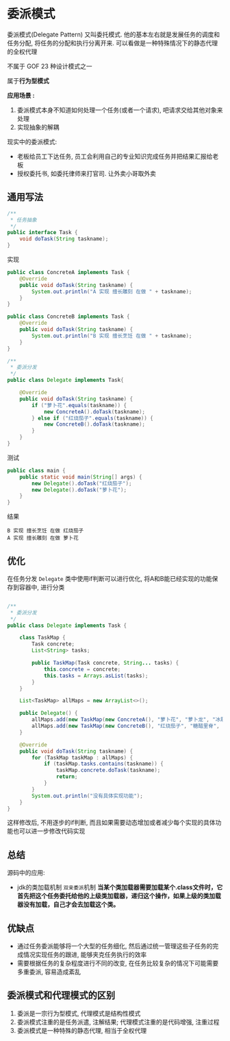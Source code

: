 # 委派模式

委派模式(Delegate Pattern) 又叫委托模式. 他的基本左右就是发展任务的调度和任务分配, 将任务的分配和执行分离开来. 可以看做是一种特殊情况下的静态代理的全权代理

不属于 GOF 23 种设计模式之一

属于**行为型模式**

**应用场景 :** 

1. 委派模式本身不知道如何处理一个任务(或者一个请求), 吧请求交给其他对象来处理
2. 实现抽象的解耦

现实中的委派模式:

* 老板给员工下达任务, 员工会利用自己的专业知识完成任务并把结果汇报给老板
* 授权委托书, 如委托律师来打官司. 让外卖小哥取外卖

## 通用写法

```java
/**
 * 任务抽象
 */
public interface Task {
    void doTask(String taskname);
}
```

实现

```java
public class ConcreteA implements Task {
    @Override
    public void doTask(String taskname) {
        System.out.println("A 实现 擅长雕刻 在做 " + taskname);
    }
}

public class ConcreteB implements Task {
    @Override
    public void doTask(String taskname) {
        System.out.println("B 实现 擅长烹饪 在做 " + taskname);
    }
}
```

```java
/**
 * 委派分发
 */
public class Delegate implements Task{

    @Override
    public void doTask(String taskname) {
        if ("萝卜花".equals(taskname)) {
            new ConcreteA().doTask(taskname);
        } else if ("红烧茄子".equals(taskname)) {
            new ConcreteB().doTask(taskname);
        }
    }
}
```

测试

```java
public class main {
    public static void main(String[] args) {
        new Delegate().doTask("红烧茄子");
        new Delegate().doTask("萝卜花");
    }
}
```

结果

```
B 实现 擅长烹饪 在做 红烧茄子
A 实现 擅长雕刻 在做 萝卜花
```

## 优化

在任务分发 `Delegate` 类中使用if判断可以进行优化, 将A和B能已经实现的功能保存到容器中, 进行分类

```java

/**
 * 委派分发
 */
public class Delegate implements Task {

    class TaskMap {
        Task concrete;
        List<String> tasks;

        public TaskMap(Task concrete, String... tasks) {
            this.concrete = concrete;
            this.tasks = Arrays.asList(tasks);
        }
    }

    List<TaskMap> allMaps = new ArrayList<>();

    public Delegate() {
        allMaps.add(new TaskMap(new ConcreteA(), "萝卜花", "萝卜龙", "冰雕盘子"));
        allMaps.add(new TaskMap(new ConcreteB(), "红烧茄子", "糖醋里脊", "毛血旺", "松仁玉米"));
    }

    @Override
    public void doTask(String taskname) {
        for (TaskMap taskMap : allMaps) {
            if (taskMap.tasks.contains(taskname)) {
                taskMap.concrete.doTask(taskname);
                return;
            }
        }
        System.out.println("没有具体实现功能");
    }
}
```

这样修改后, 不用逐步的if判断, 而且如果需要动态增加或者减少每个实现的具体功能也可以进一步修改代码实现

## 总结

源码中的应用: 

- jdk的类加载机制 `双亲委派`机制 **当某个类加载器需要加载某个.class文件时，它首先把这个任务委托给他的上级类加载器，递归这个操作，如果上级的类加载器没有加载，自己才会去加载这个类。**

## 优缺点

- 通过任务委派能够将一个大型的任务细化, 然后通过统一管理这些子任务的完成情况实现任务的跟进, 能够夹克任务执行的效率
- 需要根据任务的复杂程度进行不同的改变, 在任务比较复杂的情况下可能需要多重委派, 容易造成紊乱

## 委派模式和代理模式的区别

1. 委派是一宗行为型模式, 代理模式是结构性模式
2. 委派模式注重的是任务派遣, 注解结果; 代理模式注重的是代码增强, 注重过程
3. 委派模式是一种特殊的静态代理, 相当于全权代理